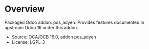 # Overview

Packaged Odoo addon: pos_adyen. Provides features documented in upstream Odoo 16 under this addon.

- Source: OCA/OCB 16.0, addon pos_adyen
- License: LGPL-3
